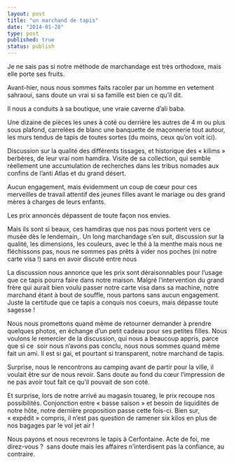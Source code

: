 ```yaml
---
layout: post
title: "un marchand de tapis"
date: "2014-01-28"
type: post
published: true
status: publish
---
```


Je ne sais pas si notre méthode de marchandage est très orthodoxe, mais elle porte ses fruits.

Avant-hier, nous nous sommes faits racoler par un homme en vetement sahraoui, sans doute un vrai si sa famille est bien ce qu’il dit.

Il nous a conduits à sa boutique, une vraie caverne d’ali baba.

Une dizaine de pièces les unes à coté ou derrière les autres de 4 m ou plus sous plafond, carrelées de blanc une banquette de maçonnerie tout autour, les murs tendus de tapis de toutes sortes (du moins, ceux qu’on voit ici).

Discussion sur la qualité des différents tissages, et historique des « kilims » berbères, de leur vrai nom hamdira. Visite de sa collection, qui semble réellement une accumulation de recherches dans les tribus nomades aux confins de l’anti Atlas et du grand désert.

Aucun engagement, mais évidemment un coup de cœur pour ces merveilles de travail attentif des jeunes filles avant le mariage ou des grand mères à charges de leurs enfants.

Les prix annoncés dépassent de toute façon nos envies.

Mais ils sont si beaux, ces hamdiras que nos pas nous portent vers ce musée dès le lendemain,. Un long marchandage s’en suit, discussion sur la qualité, les dimensions, les couleurs, avec le thé à la menthe mais nous ne fléchissons pas, nous ne sommes pas prêts à vider nos poches (ni notre carte visa !) sans en avoir discuté entre nous

La discussion nous annonce que les prix sont déraisonnables pour l’usage que ce tapis pourra faire dans notre maison. Malgré l’intervention du grand frère qui aurait bien voulu passer notre carte visa dans sa machine, notre marchand étant à bout de souffle, nous partons sans aucun engagement. Juste la certitude que ce tapis a conquis nos coeurs, mais dépasse toute sagesse !

Nous nous promettons quand même de retourner demander à prendre quelques photos, en échange d’un petit cadeau pour ses petites filles. Nous voulons le remercier de la discussion, qui nous a beaucoup appris, parce que si ce  soir nous n’avons pas conclu, nous nous sommes quand même fait un ami. Il est si gai, et pourtant si transparent, notre marchand de tapis.

Surprise, nous le rencontrons au camping avant de partir pour la ville, il voulait être sur de nous revoir. Sans doute au fond du cœur l’impression de ne pas avoir tout fait ce qu’il pouvait de son coté.

Et surprise, lors de notre arrivé au magasin touareg, le prix recoupe nos possibilités. Conjonction entre « basse saison » et besoin de liquidités de notre hôte, notre dernière proposition passe cette fois-ci. Bien sur, « expédit » compris, il n’est pas question de ramener six kilos en plus de nos bagages par le vol jet air !

Nous payons et nous recevrons le tapis à Cerfontaine. Acte de foi, me direz-vous ?  sans doute mais les affaires n’interdisent pas la confiance, au contraire.
